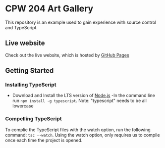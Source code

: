 # CPW 204 Art Gallery 
This repository is an example used to gain
experience with source control and TypeScript.

## Live website
Check out the live website, which is hosted by [GitHub Pages](https://pka-miles48.github.io/CPW204---Art-Gallery/)

## Getting Started

### Installing TypeScript
- Download and Install the LTS version of [Node.js](https://nodejs.org/)
-In the command line run `npm install -g typescript`. Note: "typescript" needs to be all lowercase

### Compelling TypeScript
To complie the TypeScript files with the watch option,
run the following command: `tsc --watch`. Using the
watch option, only requires us to compile once each
time the project is opened.
